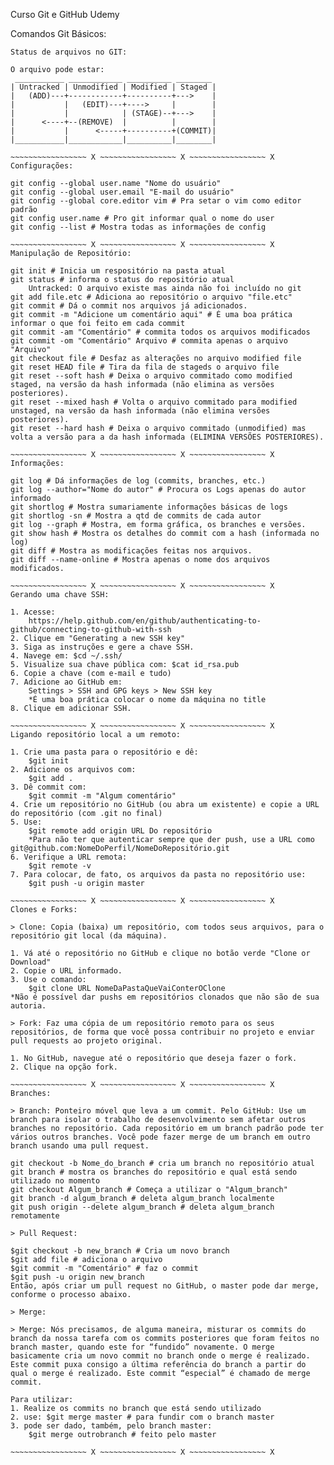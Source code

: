 Curso Git e GitHub Udemy

Comandos Git Básicos:

~~~~~~~~~~~~~~~~~ X ~~~~~~~~~~~~~~~~~ X ~~~~~~~~~~~~~~~~~ X
Status de arquivos no GIT:

O arquivo pode estar:
 ___________ ____________ __________ ________
| Untracked | Unmodified | Modified | Staged |
|   (ADD)---+------------+----------+--->    |
|           |   (EDIT)---+---->     |        |
|           |            | (STAGE)--+--->    |
|      <----+--(REMOVE)  |          |        |
|           |      <-----+----------+(COMMIT)|
|___________|____________|__________|________|

~~~~~~~~~~~~~~~~~ X ~~~~~~~~~~~~~~~~~ X ~~~~~~~~~~~~~~~~~ X
Configurações:

git config --global user.name "Nome do usuário"
git config --global user.email "E-mail do usuário"
git config --global core.editor vim # Pra setar o vim como editor padrão
git config user.name # Pro git informar qual o nome do user
git config --list # Mostra todas as informações de config

~~~~~~~~~~~~~~~~~ X ~~~~~~~~~~~~~~~~~ X ~~~~~~~~~~~~~~~~~ X
Manipulação de Repositório:

git init # Inicia um respositório na pasta atual
git status # informa o status do repositório atual
	Untracked: O arquivo existe mas ainda não foi incluído no git
git add file.etc # Adiciona ao repositório o arquivo "file.etc"
git commit # Dá o commit nos arquivos já adicionados.
git commit -m "Adicione um comentário aqui" # É uma boa prática informar o que foi feito em cada commit
git commit -am "Comentário" # commita todos os arquivos modificados
git commit -om "Comentário" Arquivo # commita apenas o arquivo "Arquivo"
git checkout file # Desfaz as alterações no arquivo modified file
git reset HEAD file # Tira da fila de stageds o arquivo file
git reset --soft hash # Deixa o arquivo commitado como modified staged, na versão da hash informada (não elimina as versões posteriores).
git reset --mixed hash # Volta o arquivo commitado para modified unstaged, na versão da hash informada (não elimina versões posteriores).
git reset --hard hash # Deixa o arquivo commitado (unmodified) mas volta a versão para a da hash informada (ELIMINA VERSÕES POSTERIORES).

~~~~~~~~~~~~~~~~~ X ~~~~~~~~~~~~~~~~~ X ~~~~~~~~~~~~~~~~~ X
Informações:

git log # Dá informações de log (commits, branches, etc.)
git log --author="Nome do autor" # Procura os Logs apenas do autor informado
git shortlog # Mostra sumariamente informações básicas de logs
git shortlog -sn # Mostra a qtd de commits de cada autor
git log --graph # Mostra, em forma gráfica, os branches e versões.
git show hash # Mostra os detalhes do commit com a hash (informada no log)
git diff # Mostra as modificações feitas nos arquivos.
git diff --name-online # Mostra apenas o nome dos arquivos modificados.

~~~~~~~~~~~~~~~~~ X ~~~~~~~~~~~~~~~~~ X ~~~~~~~~~~~~~~~~~ X
Gerando uma chave SSH:

1. Acesse:
	https://help.github.com/en/github/authenticating-to-github/connecting-to-github-with-ssh
2. Clique em "Generating a new SSH key"
3. Siga as instruções e gere a chave SSH.
4. Navege em: $cd ~/.ssh/
5. Visualize sua chave pública com: $cat id_rsa.pub
6. Copie a chave (com e-mail e tudo)
7. Adicione ao GitHub em: 
	Settings > SSH and GPG keys > New SSH key
	*É uma boa prática colocar o nome da máquina no title
8. Clique em adicionar SSH.

~~~~~~~~~~~~~~~~~ X ~~~~~~~~~~~~~~~~~ X ~~~~~~~~~~~~~~~~~ X
Ligando repositório local a um remoto:

1. Crie uma pasta para o repositório e dê:
	$git init
2. Adicione os arquivos com:
	$git add .
3. Dê commit com:
	$git commit -m "Algum comentário"
4. Crie um repositório no GitHub (ou abra um existente) e copie a URL do repositório (com .git no final)
5. Use:
	$git remote add origin URL Do repositório
	*Para não ter que autenticar sempre que der push, use a URL como git@github.com:NomeDoPerfil/NomeDoRepositório.git
6. Verifique a URL remota:
	$git remote -v
7. Para colocar, de fato, os arquivos da pasta no repositório use:
	$git push -u origin master

~~~~~~~~~~~~~~~~~ X ~~~~~~~~~~~~~~~~~ X ~~~~~~~~~~~~~~~~~ X
Clones e Forks:

> Clone: Copia (baixa) um repositório, com todos seus arquivos, para o repositório git local (da máquina).

1. Vá até o repositório no GitHub e clique no botão verde "Clone or Download"
2. Copie o URL informado.
3. Use o comando:
	$git clone URL NomeDaPastaQueVaiConterOClone
*Não é possível dar pushs em repositórios clonados que não são de sua autoria.

> Fork: Faz uma cópia de um repositório remoto para os seus repositórios, de forma que você possa contribuir no projeto e enviar pull requests ao projeto original.

1. No GitHub, navegue até o repositório que deseja fazer o fork.
2. Clique na opção fork.

~~~~~~~~~~~~~~~~~ X ~~~~~~~~~~~~~~~~~ X ~~~~~~~~~~~~~~~~~ X
Branches:

> Branch: Ponteiro móvel que leva a um commit. Pelo GitHub: Use um branch para isolar o trabalho de desenvolvimento sem afetar outros branches no repositório. Cada repositório em um branch padrão pode ter vários outros branches. Você pode fazer merge de um branch em outro branch usando uma pull request.

git checkout -b Nome_do_branch # cria um branch no repositório atual
git branch # mostra os branches do repositório e qual está sendo utilizado no momento
git checkout Algum_branch # Começa a utilizar o "Algum_branch"
git branch -d algum_branch # deleta algum_branch localmente
git push origin --delete algum_branch # deleta algum_branch remotamente

> Pull Request:

$git checkout -b new_branch # Cria um novo branch
$git add file # adiciona o arquivo
$git commit -m "Comentário" # faz o commit
$git push -u origin new_branch
Então, após criar um pull request no GitHub, o master pode dar merge, conforme o processo abaixo.

> Merge: 

> Merge: Nós precisamos, de alguma maneira, misturar os commits do branch da nossa tarefa com os commits posteriores que foram feitos no branch master, quando este for “fundido” novamente. O merge basicamente cria um novo commit no branch onde o merge é realizado. Este commit puxa consigo a última referência do branch a partir do qual o merge é realizado. Este commit “especial” é chamado de merge commit. 

Para utilizar:
1. Realize os commits no branch que está sendo utilizado
2. use: $git merge master # para fundir com o branch master
3. pode ser dado, também, pelo branch master:
	$git merge outrobranch # feito pelo master

~~~~~~~~~~~~~~~~~ X ~~~~~~~~~~~~~~~~~ X ~~~~~~~~~~~~~~~~~ X



